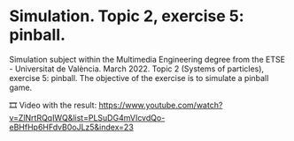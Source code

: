 ﻿# Simulation. Topic 2, exercise 5: pinball.
Simulation subject within the Multimedia Engineering degree from the ETSE - Universitat de València. March 2022. Topic 2 (Systems of particles), exercise 5: pinball. The objective of the exercise is to simulate a pinball game.

🎞️ Video with the result: https://www.youtube.com/watch?v=ZlNrtRQqIWQ&list=PLSuDG4mVIcvdQo-eBHfHp6HFdvB0oJLz5&index=23
